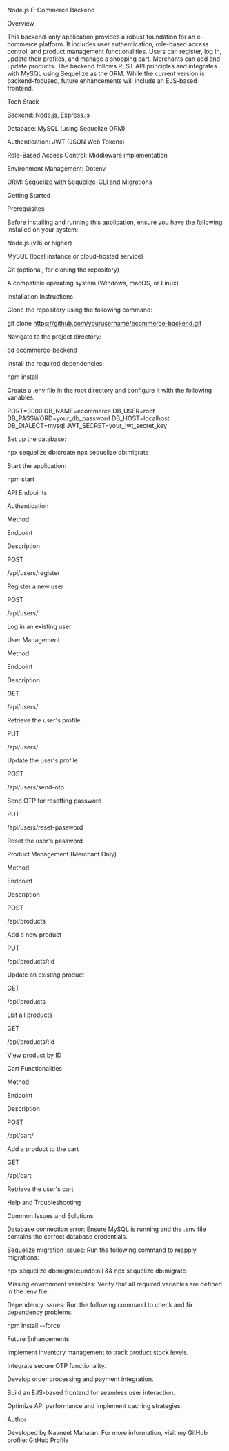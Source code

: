 Node.js E-Commerce Backend

Overview

This backend-only application provides a robust foundation for an e-commerce platform. It includes user authentication, role-based access control, and product management functionalities. Users can register, log in, update their profiles, and manage a shopping cart. Merchants can add and update products. The backend follows REST API principles and integrates with MySQL using Sequelize as the ORM. While the current version is backend-focused, future enhancements will include an EJS-based frontend.

Tech Stack

Backend: Node.js, Express.js

Database: MySQL (using Sequelize ORM)

Authentication: JWT (JSON Web Tokens)

Role-Based Access Control: Middleware implementation

Environment Management: Dotenv

ORM: Sequelize with Sequelize-CLI and Migrations

Getting Started

Prerequisites

Before installing and running this application, ensure you have the following installed on your system:

Node.js (v16 or higher)

MySQL (local instance or cloud-hosted service)

Git (optional, for cloning the repository)

A compatible operating system (Windows, macOS, or Linux)

Installation Instructions

Clone the repository using the following command:

git clone https://github.com/yourusername/ecommerce-backend.git

Navigate to the project directory:

cd ecommerce-backend

Install the required dependencies:

npm install

Create a .env file in the root directory and configure it with the following variables:

PORT=3000
DB_NAME=ecommerce
DB_USER=root
DB_PASSWORD=your_db_password
DB_HOST=localhost
DB_DIALECT=mysql
JWT_SECRET=your_jwt_secret_key

Set up the database:

npx sequelize db:create
npx sequelize db:migrate

Start the application:

npm start

API Endpoints

Authentication

Method

Endpoint

Description

POST

/api/users/register

Register a new user

POST

/api/users/

Log in an existing user

User Management

Method

Endpoint

Description

GET

/api/users/

Retrieve the user's profile

PUT

/api/users/

Update the user's profile

POST

/api/users/send-otp

Send OTP for resetting password

PUT

/api/users/reset-password

Reset the user's password

Product Management (Merchant Only)

Method

Endpoint

Description

POST

/api/products

Add a new product

PUT

/api/products/:id

Update an existing product

GET

/api/products

List all products

GET

/api/products/:id

View product by ID

Cart Functionalities

Method

Endpoint

Description

POST

/api/cart/

Add a product to the cart

GET

/api/cart

Retrieve the user's cart

Help and Troubleshooting

Common Issues and Solutions

Database connection error: Ensure MySQL is running and the .env file contains the correct database credentials.

Sequelize migration issues: Run the following command to reapply migrations:

npx sequelize db:migrate:undo:all && npx sequelize db:migrate

Missing environment variables: Verify that all required variables are defined in the .env file.

Dependency issues: Run the following command to check and fix dependency problems:

npm install --force

Future Enhancements

Implement inventory management to track product stock levels.

Integrate secure OTP functionality.

Develop order processing and payment integration.

Build an EJS-based frontend for seamless user interaction.

Optimize API performance and implement caching strategies.

Author

Developed by Navneet Mahajan. For more information, visit my GitHub profile: GitHub Profile